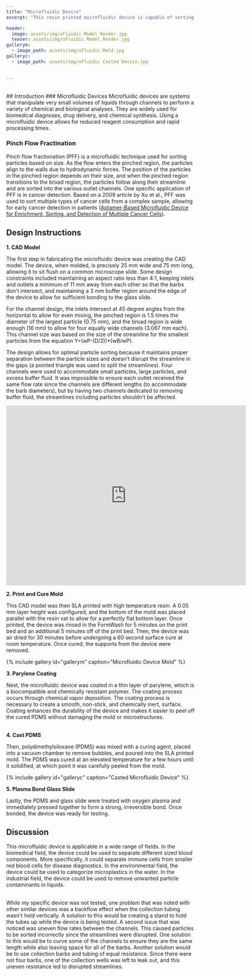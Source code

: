 ```yaml
---
title: "Microfluidic Device"
excerpt: "This resin printed microfluidic device is capable of sorting particles (125 – 150 μm and 425 – 500 μm) with pinch flow fractionation."

header:
  image: assets/img/uFluidic Model Render.jpg
  teaser: assets/img/uFluidic Model Render.jpg
gallerym:
  - image_path: assets/img/uFluidic Mold.jpg
galleryc:
  - image_path: assets/img/uFluidic Casted Device.jpg

   
---
```

<br>
## Introduction
### Microfluidic Devices
Microfluidic devices are systems that manipulate very small volumes of liquids through channels to perform a variety of chemical and biological analyses. They are widely used for biomedical diagnoses, drug delivery, and chemical synthesis. Using a microfluidic device allows for reduced reagent consumption and rapid processing times.

### Pinch Flow Fractination
Pinch flow fractionation (PFF) is a microfluidic technique used for sorting particles based on size. As the flow enters the pinched region, the particles align to the walls due to hydrodynamic forces. The position of the particles in the pinched region depends on their size, and when the pinched region transitions to the broad region, the particles follow along their streamline and are sorted into the various outlet channels. One specific application of PFF is in cancer detection. Based on a 2009 article by Xu et al., PFF was used to sort multiple types of cancer cells from a complex sample, allowing for early cancer detection in patients ([Aptamer-Based Microfluidic Device for Enrichment, Sorting, and Detection of Multiple Cancer Cells](https://pubs.acs.org/doi/10.1021/ac9012072)).


## Design Instructions

**1. CAD Model**<br>

The first step in fabricating the microfluidic device was creating the CAD model. The device, when molded, is precisely 25 mm wide and 75 mm long, allowing it to sit flush on a common microscope slide. Some design constraints included maintaining an aspect ratio less than 4:1, keeping inlets and outlets a minimum of 11 mm away from each other so that the barbs don't intersect, and maintaining a 3 mm buffer region around the edge of the device to allow for sufficient bonding to the glass slide.<br>

For the channel design, the inlets intersect at 45 degree angles from the horizontal to allow for even mixing, the pinched region is 1.5 times the diameter of the largest particle (0.75 mm), and the broad region is wide enough (16 mm) to allow for four equally wide channels (3.067 mm each). This channel size was based on the size of the streamline for the smallest particles from the equation Y=(wP-(D/2))*(wB/wP).<br>

The design allows for optimal particle sorting because it maintains proper separation between the particle sizes and doesn't disrupt the streamline in the gaps (a pointed triangle was used to split the streamlines). Four channels were used to accommodate small particles, large particles, and excess buffer fluid. It was impossible to ensure each outlet received the same flow rate since the channels are different lengths (to accommodate the barb diameters), but by having two channels dedicated to removing buffer fluid, the streamlines including particles shouldn't be affected.<br>

<iframe src="https://vanderbilt643.autodesk360.com/shares/public/SH286ddQT78850c0d8a498a7e80bce8385f9?mode=embed" width="640" height="480" allowfullscreen="true" webkitallowfullscreen="true" mozallowfullscreen="true"  frameborder="0"></iframe>

<br>

**2. Print and Cure Mold**<br>

This CAD model was then SLA printed with high temperature resin. A 0.05 mm layer height was configured, and the bottom of the mold was placed parallel with the resin vat to allow for a perfectly flat bottom layer. Once printed, the device was rinsed in the FormWash for 5 minutes on the print bed and an additional 5 minutes off of the print bed. Then, the device was air dried for 30 minutes before undergoing a 60 second surface cure at room temperature. Once cured, the supports from the device were removed.
<br>

{% include gallery id="gallerym" caption="Microfluidic Device Mold" %}


**3. Parylene Coating**<br>

Next, the microfluidic device was coated in a thin layer of parylene, which is a biocompatible and chemically resistant polymer. The coating process occurs through chemical vapor deposition. The coating process is necessary to create a smooth, non-stick, and chemically inert, surface. Coating enhances the durability of the device and makes it easier to peel off the cured PDMS without damaging the mold or microstructures.
<br><br>


**4. Cast PDMS**<br>

Then, polydimethylsiloxane (PDMS) was mixed with a curing agent, placed into a vacuum chamber to remove bubbles, and poured into the SLA printed mold. The PDMS was cured at an elevated temperature for a few hours until it solidified, at which point it was carefully peeled from the mold. 
<br>

{% include gallery id="galleryc" caption="Casted Microfluidic Device" %}


**5. Plasma Bond Glass Slide**<br>

Lastly, the PDMS and glass slide were treated with oxygen plasma and immediately pressed together to form a strong, irreversible bond. Once bonded, the device was ready for testing. 



## Discussion

This microfluidic device is applicable in a wide range of fields. In the biomedical field, the device could be used to separate different sized blood components. More specifically, it could separate immune cells from smaller red blood cells for disease diagnostics. In the environmental field, the device could be used to categorize microplastics in the water. In the industrial field, the device could be used to remove unwanted particle contaminants in liquids.<br><br>

While my specific device was not tested, one problem that was noted with other similar devices was a backflow effect when the collection tubing wasn't held vertically. A solution to this would be creating a stand to hold the tubes up while the device is being tested. A second issue that was noticed was uneven flow rates between the channels. This caused particles to be sorted incorrectly since the streamlines were disrupted. One solution to this would be to curve some of the channels to ensure they are the same length while also leaving space for all of the barbs. Another solution would be to use collection barbs and tubing of equal resistance. Since there were not four barbs, one of the collection wells was left to leak out, and this uneven resistance led to disrupted streamlines.

